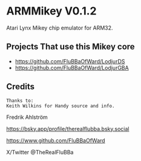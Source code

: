 # ARMMikey V0.1.2

Atari Lynx Mikey chip emulator for ARM32.

## Projects That use this Mikey core

* https://github.com/FluBBaOfWard/LodjurDS
* https://github.com/FluBBaOfWard/LodjurGBA

## Credits

```text
Thanks to:
Keith Wilkins for Handy source and info.
```

Fredrik Ahlström

<https://bsky.app/profile/therealflubba.bsky.social>

<https://www.github.com/FluBBaOfWard>

X/Twitter @TheRealFluBBa
